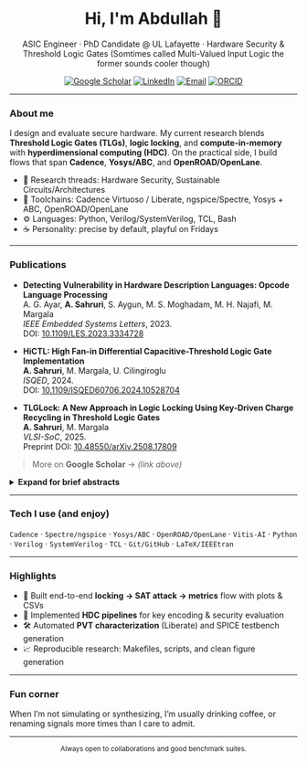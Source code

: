 <!-- Profile README for @abdullahsahruri -->
<!-- Tip: press "." on GitHub to open this in the web editor with Copilot enabled -->

<h1 align="center">Hi, I'm Abdullah 👋</h1>
<p align="center">
  ASIC Engineer · PhD Candidate @ UL Lafayette · Hardware Security & Threshold Logic Gates (Somtimes called Multi-Valued Input Logic the former sounds cooler though)
</p>

<p align="center">
  <a href="https://scholar.google.com/citations?user=vYw5gWcAAAAJ&hl=en"><img alt="Google Scholar" src="https://img.shields.io/badge/Scholar-4285F4?logo=googlescholar&logoColor=white"></a>
  <a href="https://www.linkedin.com/in/abdullahsahruri/"><img alt="LinkedIn" src="https://img.shields.io/badge/LinkedIn-0A66C2?logo=linkedin&logoColor=white"></a>
  <a href="mailto:abdullah.sahruri@gmail.com"><img alt="Email" src="https://img.shields.io/badge/Email-abdullah.sahruri%40gmail.com-DA3B01"></a>
  <a href="https://orcid.org/0000-0002-1825-0097"><img alt="ORCID" src="https://img.shields.io/badge/ORCID-0000--0002--1825--0097-A6CE39?logo=orcid&logoColor=white"></a>
</p>

---

### About me
I design and evaluate secure hardware. My current research blends **Threshold Logic Gates (TLGs)**, **logic locking**, and **compute-in-memory** with **hyperdimensional computing (HDC)**. On the practical side, I build flows that span **Cadence**, **Yosys/ABC**, and  **OpenROAD/OpenLane**.

- 🔬 Research threads: Hardware Security, Sustainable Circuits/Architectures
- 🧪 Toolchains: Cadence Virtuoso / Liberate, ngspice/Spectre, Yosys + ABC, OpenROAD/OpenLane
- ⚙️ Languages: Python, Verilog/SystemVerilog, TCL, Bash
- ☕ Personality: precise by default, playful on Fridays

---

### Publications

- **Detecting Vulnerability in Hardware Description Languages: Opcode Language Processing**  
  A. G. Ayar, **A. Sahruri**, S. Aygun, M. S. Moghadam, M. H. Najafi, M. Margala  
  *IEEE Embedded Systems Letters*, 2023.  
  DOI: [10.1109/LES.2023.3334728](https://doi.org/10.1109/LES.2023.3334728)

- **HiCTL: High Fan-in Differential Capacitive-Threshold Logic Gate Implementation**  
  **A. Sahruri**, M. Margala, U. Cilingiroglu  
  *ISQED*, 2024.  
  DOI: [10.1109/ISQED60706.2024.10528704](https://doi.org/10.1109/ISQED60706.2024.10528704)

- **TLGLock: A New Approach in Logic Locking Using Key-Driven Charge Recycling in Threshold Logic Gates**  
  **A. Sahruri**, M. Margala  
  *VLSI-SoC*, 2025.  
  Preprint DOI: [10.48550/arXiv.2508.17809](https://doi.org/10.48550/arXiv.2508.17809)

> More on **Google Scholar** → *(link above)*
<details>
<summary><b>Expand for brief abstracts</b></summary>

- **Opcode Language Processing (ESL'23):** We analyze HDL opcode sequences to surface vulnerability patterns using lightweight language-processing techniques.

- **HiCTL (ISQED'24):** A high fan-in capacitive threshold logic gate with an offset-compensated comparator; the purely capacitive feedback cuts comparator offset with compact area.

- **TLGLock (VLSI-SoC'25):** A threshold-logic-centric locking primitive with a reproducible SAT evaluation harness (runtime, clauses, conflicts).
</details>

---

### Tech I use (and enjoy)
`Cadence` · `Spectre/ngspice` · `Yosys/ABC` · `OpenROAD/OpenLane` · `Vitis-AI` · `Python` · `Verilog` · `SystemVerilog` · `TCL` · `Git/GitHub` · `LaTeX/IEEEtran`

---

### Highlights
- 🧩 Built end-to-end **locking → SAT attack → metrics** flow with plots & CSVs  
- 🧠 Implemented **HDC pipelines** for key encoding & security evaluation  
- 🛠️ Automated **PVT characterization** (Liberate) and SPICE testbench generation  
- 📈 Reproducible research: Makefiles, scripts, and clean figure generation

---

### Fun corner
When I’m not simulating or synthesizing, I’m usually drinking coffee, or renaming signals more times than I care to admit.

---

<!-- Optional: GitHub stats (comment out if you prefer minimal) -->
<!--
<p align="center">
  <img src="https://github-readme-stats.vercel.app/api?username=abdullahsahruri&show_icons=true&hide_title=true" alt="GitHub stats">
</p>
-->

<!-- Footer note -->
<p align="center"><sub>Always open to collaborations and good benchmark suites.</sub></p>
